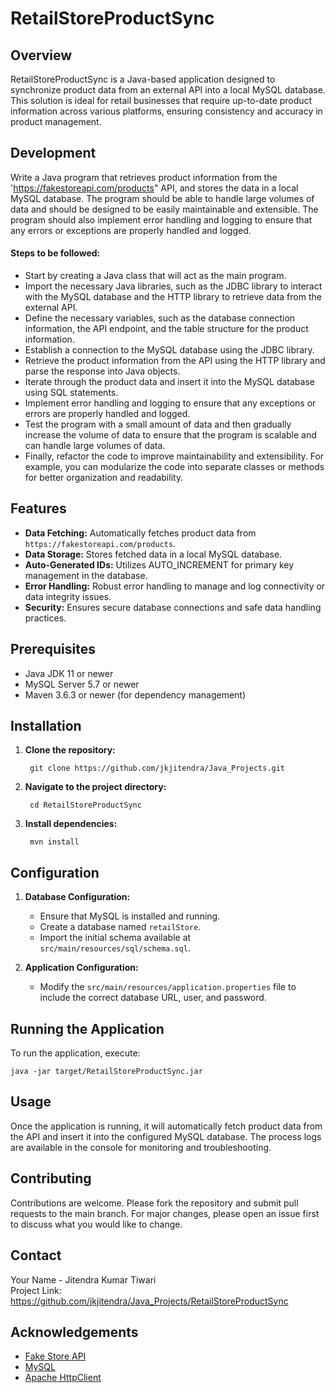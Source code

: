 # RetailStoreProductSync

## Overview
RetailStoreProductSync is a Java-based application designed to synchronize product data from an external API into a local MySQL database.
This solution is ideal for retail businesses that require up-to-date product information across various platforms, ensuring consistency and accuracy in product management.

## Development
Write a Java program that retrieves product information from the 'https://fakestoreapi.com/products" API, and stores the data in a local MySQL database.
The program should be able to handle large volumes of data and should be designed to be easily maintainable and extensible.
The program should also implement error handling and logging to ensure that any errors or exceptions are properly handled and logged.

#### Steps to be followed:

- Start by creating a Java class that will act as the main program.
- Import the necessary Java libraries, such as the JDBC library to interact with the MySQL database and the HTTP library to retrieve data from the external API.
- Define the necessary variables, such as the database connection information, the API endpoint, and the table structure for the product information.
- Establish a connection to the MySQL database using the JDBC library.
- Retrieve the product information from the API using the HTTP library and parse the response into Java objects.
- Iterate through the product data and insert it into the MySQL database using SQL statements.
- Implement error handling and logging to ensure that any exceptions or errors are properly handled and logged.
- Test the program with a small amount of data and then gradually increase the volume of data to ensure that the program is scalable and can handle large volumes of data.
- Finally, refactor the code to improve maintainability and extensibility. For example, you can modularize the code into separate classes or methods for better organization and readability.

## Features
- **Data Fetching:** Automatically fetches product data from `https://fakestoreapi.com/products`.
- **Data Storage:** Stores fetched data in a local MySQL database.
- **Auto-Generated IDs:** Utilizes AUTO_INCREMENT for primary key management in the database.
- **Error Handling:** Robust error handling to manage and log connectivity or data integrity issues.
- **Security:** Ensures secure database connections and safe data handling practices.

## Prerequisites
- Java JDK 11 or newer
- MySQL Server 5.7 or newer
- Maven 3.6.3 or newer (for dependency management)

## Installation
1. **Clone the repository:**

        git clone https://github.com/jkjitendra/Java_Projects.git

2. **Navigate to the project directory:**
        
        cd RetailStoreProductSync

3. **Install dependencies:**

        mvn install


## Configuration
1. **Database Configuration:**
   - Ensure that MySQL is installed and running.
   - Create a database named `retailStore`.
   - Import the initial schema available at `src/main/resources/sql/schema.sql`.

2. **Application Configuration:**
   - Modify the `src/main/resources/application.properties` file to include the correct database URL, user, and password.

## Running the Application
To run the application, execute:

    java -jar target/RetailStoreProductSync.jar

## Usage
Once the application is running, it will automatically fetch product data from the API and insert it into the configured MySQL database. The process logs are available in the console for monitoring and troubleshooting.

## Contributing
Contributions are welcome. Please fork the repository and submit pull requests to the main branch. For major changes, please open an issue first to discuss what you would like to change.

## Contact
Your Name - Jitendra Kumar Tiwari <br/>
Project Link: https://github.com/jkjitendra/Java_Projects/RetailStoreProductSync

## Acknowledgements
- [Fake Store API](https://fakestoreapi.com)
- [MySQL](https://www.mysql.com)
- [Apache HttpClient](https://hc.apache.org/httpcomponents-client-5.1.x/index.html)




